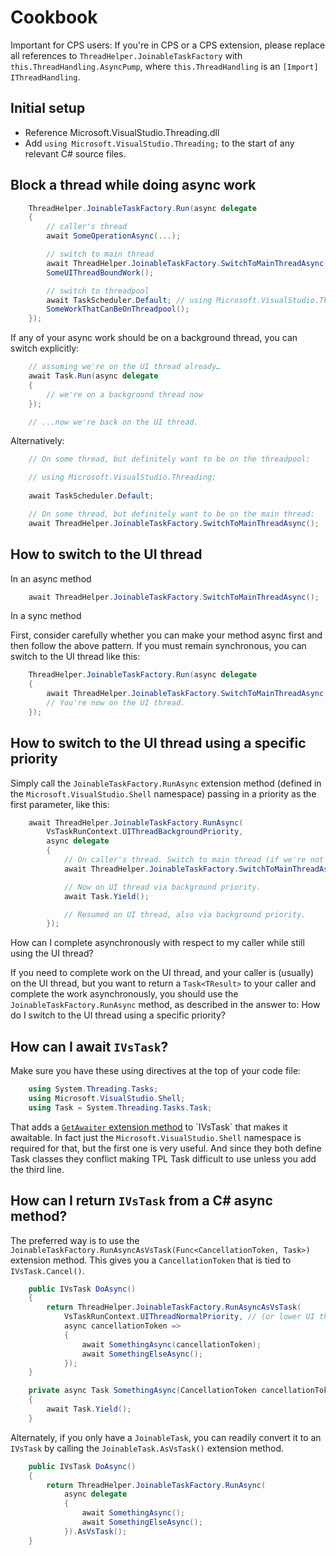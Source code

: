﻿Cookbook
========

Important for CPS users: If you're in CPS or a CPS extension, please
replace all references to `ThreadHelper.JoinableTaskFactory` with
`this.ThreadHandling.AsyncPump`, where `this.ThreadHandling` is an `[Import]
IThreadHandling`.

Initial setup
---

- Reference Microsoft.VisualStudio.Threading.dll
- Add `using Microsoft.VisualStudio.Threading;` to the start of any relevant 
  C# source files.

Block a thread while doing async work
---------------------

```csharp
    ThreadHelper.JoinableTaskFactory.Run(async delegate
    {
        // caller's thread
        await SomeOperationAsync(...);

        // switch to main thread
        await ThreadHelper.JoinableTaskFactory.SwitchToMainThreadAsync();
        SomeUIThreadBoundWork();

        // switch to threadpool
        await TaskScheduler.Default; // using Microsoft.VisualStudio.Threading;
        SomeWorkThatCanBeOnThreadpool();
    });
```

If any of your async work should be on a background thread, you can switch
explicitly:

```csharp
    // assuming we're on the UI thread already…
    await Task.Run(async delegate
    {
        // we're on a background thread now
    });

    // ...now we're back on the UI thread.
```

Alternatively:

```csharp
    // On some thread, but definitely want to be on the threadpool:

    // using Microsoft.VisualStudio.Threading;
    
    await TaskScheduler.Default;

    // On some thread, but definitely want to be on the main thread:
    await ThreadHelper.JoinableTaskFactory.SwitchToMainThreadAsync();
```

How to switch to the UI thread
-----------------

In an async method

```csharp
	await ThreadHelper.JoinableTaskFactory.SwitchToMainThreadAsync();
```

In a sync method

First, consider carefully whether you can make your method async first
and then follow the above pattern. If you must remain synchronous, you
can switch to the UI thread like this:

```csharp
    ThreadHelper.JoinableTaskFactory.Run(async delegate
    {
        await ThreadHelper.JoinableTaskFactory.SwitchToMainThreadAsync();
        // You're now on the UI thread.
    });
```

How to switch to the UI thread using a specific priority
--------------------------------

Simply call the `JoinableTaskFactory.RunAsync` extension method (defined in
the `Microsoft.VisualStudio.Shell` namespace) passing in a priority as the
first parameter, like this:

```csharp
    await ThreadHelper.JoinableTaskFactory.RunAsync(
        VsTaskRunContext.UIThreadBackgroundPriority,
        async delegate
        {
            // On caller's thread. Switch to main thread (if we're not already there).
            await ThreadHelper.JoinableTaskFactory.SwitchToMainThreadAsync();

            // Now on UI thread via background priority.
            await Task.Yield();

			// Resumed on UI thread, also via background priority.
        });
```

How can I complete asynchronously with respect to my caller while still
using the UI thread?

If you need to complete work on the UI thread, and your caller is
(usually) on the UI thread, but you want to return a `Task<TResult>` to
your caller and complete the work asynchronously, you should use the
`JoinableTaskFactory.RunAsync` method, as described in the answer to: How
do I switch to the UI thread using a specific priority?

How can I await `IVsTask`?
--------------

Make sure you have these using directives at the top of your code file:

```csharp
    using System.Threading.Tasks;
    using Microsoft.VisualStudio.Shell;
    using Task = System.Threading.Tasks.Task;
```

That adds a [`GetAwaiter` extension
method](https://msdn.microsoft.com/en-us/library/vstudio/hh598836(v=vs.110).aspx)
to `IVsTask` that makes it awaitable. In fact just the `Microsoft.VisualStudio.Shell`
namespace is required for that, but the first one is very useful. And since
they both define Task classes they conflict making TPL Task difficult to
use unless you add the third line.

How can I return `IVsTask` from a C# async method?
-----------------------------

The preferred way is to use the `JoinableTaskFactory.RunAsyncAsVsTask(Func<CancellationToken,
Task>)` extension method. This gives you a `CancellationToken` that is tied
to `IVsTask.Cancel()`.

```csharp
    public IVsTask DoAsync()
    {
        return ThreadHelper.JoinableTaskFactory.RunAsyncAsVsTask(
            VsTaskRunContext.UIThreadNormalPriority, // (or lower UI thread priorities)
            async cancellationToken =>
            {
                await SomethingAsync(cancellationToken);
                await SomethingElseAsync();
            });
    }

	private async Task SomethingAsync(CancellationToken cancellationToken)
    {
    	await Task.Yield();
    }
```

Alternately, if you only have a `JoinableTask`, you can readily convert it
to an `IVsTask` by calling the `JoinableTask.AsVsTask()` extension method.

```csharp
    public IVsTask DoAsync()
    {
        return ThreadHelper.JoinableTaskFactory.RunAsync(
            async delegate
            {
                await SomethingAsync();
                await SomethingElseAsync();
            }).AsVsTask();
    }
```

